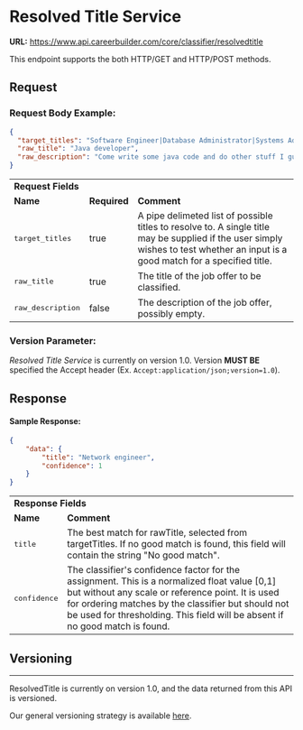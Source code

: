 # Resolved Title Service

**URL:** https://www.api.careerbuilder.com/core/classifier/resolvedtitle

This endpoint supports the both HTTP/GET and HTTP/POST methods.

## Request

### Request Body Example:

```json
{
  "target_titles": "Software Engineer|Database Administrator|Systems Administrator|Java Software Developer",
  "raw_title": "Java developer",
  "raw_description": "Come write some java code and do other stuff I guess maybe."
}
```

<table>
    <tr>
    <td colspan="4"><b>Request Fields</b></td>
    </tr>
    <tr>
        <td><b>Name</b></td>
        <td><b>Required</b></td>
        <td><b>Comment</b></td>
    </tr>
    <tr>
        <td><pre>target_titles</pre></td>
        <td>true</td>
        <td>A pipe delimeted list of possible titles to resolve to.  A single title may be supplied if the user simply wishes to test whether an input is a good match for a specified title.</td>
    </tr>
    <tr>
        <td><pre>raw_title</pre></td>
        <td>true</td>
        <td>The title of the job offer to be classified.</td>
    </tr>
        <tr>
        <td><pre>raw_description</pre></td>
        <td>false</td>
        <td>The description of the job offer, possibly empty.</td>
    </tr>
</table>

### Version Parameter:

*Resolved Title Service* is currently on version 1.0.  Version **MUST BE** specified the Accept header (Ex. `Accept:application/json;version=1.0`).

## Response

#### Sample Response:
```json
{
    "data": {
        "title": "Network engineer",
        "confidence": 1
    }
}
```

<table>
    <tr>
    <td colspan="4"><b>Response Fields</b></td>
    </tr>
    <tr>
        <td><b>Name</b></td>
        <td><b>Comment</b></td>
    </tr>
    <tr>
        <td><pre>title</pre></td>
        <td>The best match for rawTitle, selected from targetTitles.  If no good match is found, this field will contain the string "No good match".</td>
    </tr>
    <tr>
        <td><pre>confidence</pre></td>
        <td> The classifier's confidence factor for the assignment.  This is a normalized float value [0,1] but without any scale or reference point.  It is used for ordering matches by the classifier but should not be used for thresholding.  This field will be absent if no good match is found.</td>
</table>

## Versioning
-----------
ResolvedTitle is currently on version 1.0, and the data returned from this API is versioned.

Our general versioning strategy is available [here](/Versioning.md).

